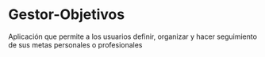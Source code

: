 # Gestor-Objetivos
Aplicación que permite a los usuarios definir, organizar y hacer seguimiento de sus metas personales o profesionales
